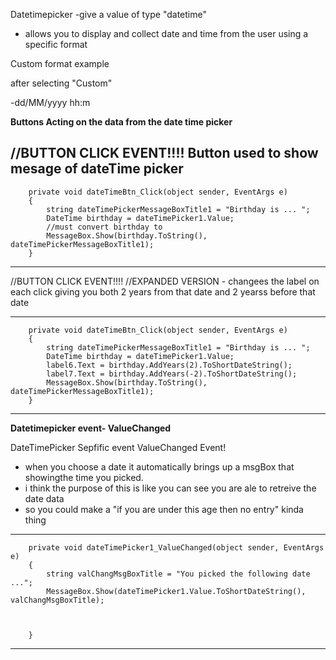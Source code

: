 Datetimepicker
-give a value of type "datetime"


- allows you to display and collect date and time from the user
  using a specific format

Custom format example

after selecting "Custom"

-dd/MM/yyyy hh:m

**Buttons Acting on the data from the date time picker**

//BUTTON CLICK EVENT!!!!
Button used to show mesage of dateTime picker
------------------------------------------------------------
        private void dateTimeBtn_Click(object sender, EventArgs e)
        {
			string dateTimePickerMessageBoxTitle1 = "Birthday is ... ";
			DateTime birthday = dateTimePicker1.Value;
            //must convert birthday to 
			MessageBox.Show(birthday.ToString(), dateTimePickerMessageBoxTitle1);
        }


------------------------------------------------------------


//BUTTON CLICK EVENT!!!!
//EXPANDED VERSION - 
changees the label on each click giving you both 2 years from that date and 2 yearss before that date

------------------------------------------------------------------------

        private void dateTimeBtn_Click(object sender, EventArgs e)
        {
			string dateTimePickerMessageBoxTitle1 = "Birthday is ... ";
			DateTime birthday = dateTimePicker1.Value;
			label6.Text = birthday.AddYears(2).ToShortDateString();
			label7.Text = birthday.AddYears(-2).ToShortDateString();
			MessageBox.Show(birthday.ToString(), dateTimePickerMessageBoxTitle1);
        }


-------------------------------------------------------------------------

**Datetimepicker event- ValueChanged**


DateTimePicker Sepfific event
ValueChanged Event!
- when you choose a date it automatically brings up a msgBox that showingthe time you picked.
- i think the purpose of this is like you can see you are ale to retreive the date data
- so you could make a "if you are under this age then no entry" kinda thing

-------------------------------------------------------------------------


        private void dateTimePicker1_ValueChanged(object sender, EventArgs e)
        {
			string valChangMsgBoxTitle = "You picked the following date ...";
			MessageBox.Show(dateTimePicker1.Value.ToShortDateString(), valChangMsgBoxTitle);



        }

-------------------------------------------------------------------------